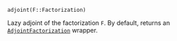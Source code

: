 ```
adjoint(F::Factorization)
```

Lazy adjoint of the factorization `F`. By default, returns an [`AdjointFactorization`](@ref) wrapper.
